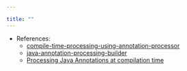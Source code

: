 ```yaml
---

title: "" 
---
```


- References:
    - [compile-time-processing-using-annotation-processor](http://codingcompiler.com/compile-time-processing-using-annotation-processor/)
    - [java-annotation-processing-builder](https://www.baeldung.com/java-annotation-processing-builder)
    - [Processing Java Annotations at compilation time](https://nadundesilva.medium.com/reading-annotations-at-compile-time-using-java-annotation-processors-f5a7604bb2f7)
